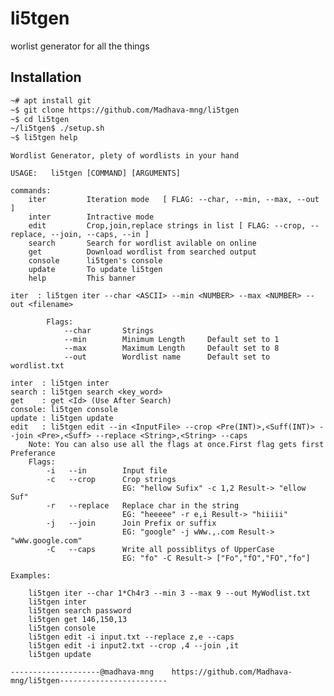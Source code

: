 # li5tgen
worlist generator for all the things


## Installation
```bash 
~# apt install git
~$ git clone https://github.com/Madhava-mng/li5tgen
~$ cd li5tgen
~/li5tgen$ ./setup.sh
~$ li5tgen help
```


    Wordlist Generator, plety of wordlists in your hand

    USAGE:   li5tgen [COMMAND] [ARGUMENTS]

    commands:
        iter         Iteration mode   [ FLAG: --char, --min, --max, --out ]
        inter        Intractive mode
        edit         Crop,join,replace strings in list [ FLAG: --crop, --replace, --join, --caps, --in ]
        search       Search for wordlist avilable on online
        get          Download wordlist from searched output
        console      li5tgen's console
        update       To update li5tgen
        help         This banner

    iter  : li5tgen iter --char <ASCII> --min <NUMBER> --max <NUMBER> --out <filename>
    
            Flags:
                --char       Strings
                --min        Minimum Length     Default set to 1
                --max        Maximum Length     Default set to 8
                --out        Wordlist name      Default set to wordlist.txt

    inter  : li5tgen inter
    search : li5tgen search <key_word>
    get    : get <Id> (Use After Search)
    console: li5tgen console
    update : li5tgen update
    edit   : li5tgen edit --in <InputFile> --crop <Pre(INT)>,<Suff(INT)> --join <Pre>,<Suff> --replace <String>,<String> --caps
        Note: You can also use all the flags at once.First flag gets first Preferance
        Flags:
            -i   --in        Input file
            -c   --crop      Crop strings
                             EG: "hellow Sufix" -c 1,2 Result-> "ellow Suf"
            -r   --replace   Replace char in the string
                             EG: "heeeee" -r e,i Result-> "hiiiii"
            -j   --join      Join Prefix or suffix
                             EG: "google" -j wWw.,.com Result-> "wWw.google.com"
            -C   --caps      Write all possiblitys of UpperCase
                             EG: "fo" -C Result-> ["Fo","fO","FO","fo"]

    Examples:

        li5tgen iter --char 1*Ch4r3 --min 3 --max 9 --out MyWodlist.txt
        li5tgen inter
        li5tgen search password
        li5tgen get 146,150,13
        li5tgen console
        li5tgen edit -i input.txt --replace z,e --caps
        li5tgen edit -i input2.txt --crop ,4 --join ,it
        li5tgen update

    --------------------@madhava-mng    https://github.com/Madhava-mng/li5tgen------------------------
